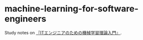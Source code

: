 # machine-learning-for-software-engineers

Study notes on [『ITエンジニアのための機械学習理論入門』](https://gihyo.jp/book/2015/978-4-7741-7698-7).
